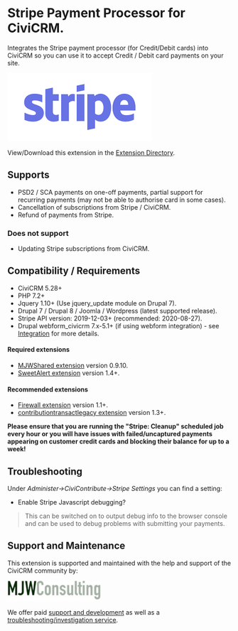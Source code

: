 # Stripe Payment Processor for CiviCRM.
Integrates the Stripe payment processor (for Credit/Debit cards) into CiviCRM so you can use it to accept Credit / Debit card payments on your site.

[![Stripe Logo](images/stripe.png)](https://stripe.com/)

View/Download this extension in the [Extension Directory](https://civicrm.org/extensions/stripe-payment-processor).

## Supports
* PSD2 / SCA payments on one-off payments, partial support for recurring payments (may not be able to authorise card in some cases).
* Cancellation of subscriptions from Stripe / CiviCRM.
* Refund of payments from Stripe.

### Does not support
* Updating Stripe subscriptions from CiviCRM.

## Compatibility / Requirements
* CiviCRM 5.28+
* PHP 7.2+
* Jquery 1.10+ (Use jquery_update module on Drupal 7).
* Drupal 7 / Drupal 8 / Joomla / Wordpress (latest supported release).
* Stripe API version: 2019-12-03+ (recommended: 2020-08-27).
* Drupal webform_civicrm 7.x-5.1+ (if using webform integration) - see [Integration](integration.md) for more details.

#### Required extensions

* [MJWShared extension](https://civicrm.org/extensions/mjwshared) version 0.9.10.
* [SweetAlert extension](https://civicrm.org/extensions/sweetalert) version 1.4+.

#### Recommended extensions

* [Firewall extension](https://civicrm.org/extensions/firewall) version 1.1+.
* [contributiontransactlegacy extension](https://civicrm.org/extensions/contribution-transact-api) version 1.3+.

**Please ensure that you are running the "Stripe: Cleanup" scheduled job every hour or you will have issues with failed/uncaptured payments appearing on customer credit cards and blocking their balance for up to a week!**

## Troubleshooting
Under *Administer->CiviContribute->Stripe Settings* you can find a setting:
* Enable Stripe Javascript debugging?

> This can be switched on to output debug info to the browser console and can be used to debug problems with submitting your payments.

## Support and Maintenance
This extension is supported and maintained with the help and support of the CiviCRM community by:

[![MJW Consulting](images/mjwconsulting.jpg)](https://www.mjwconsult.co.uk)

We offer paid [support and development](https://mjw.pt/support) as well as a [troubleshooting/investigation service](https://mjw.pt/investigation).
